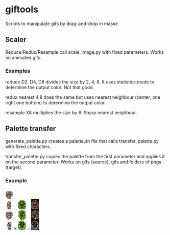 # giftools
Scripts to manipulate gifs by drag-and-drop in masse

## Scaler

Reduce/Redux/Resample call scale_image.py with fixed parameters. Works on animated gifs.


### Examples

reduce D2, D4, D8 divides the size by 2, 4, 8. It uses statistics.mode to determine the output color. Not that good.

redux nearest 4,8 does the same but uses nearest neighbour (center, one right one bottom) to determine the output color.

resample X8 multiplies the size by 8. Sharp nearest neighbour.

## Palette transfer

generate_palette.py creates a palette.sh file that calls transfer_palette.py with fixed characters. 

transfer_palette.py copies the palette from the first parameter and applies it on the second parameter. Works on gifs (source), gifs and folders of pngs (target).

### Example

![Palette color source: gloria_fidelis.gif](gloria_fidelis.gif) x ![Target gif for recoloration: Earth Pricess aura.gif](Earth%20Pricess%20aura.gif) = ![Resulting recolored gif with source's palette: Earth Pricess aura_COL_gloria_fidelis.gif](Earth%20Pricess%20aura_COL_gloria_fidelis.gif)
